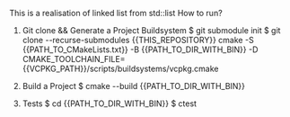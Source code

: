 This is a realisation of linked list from std::list
How to run?
1. Git clone && Generate a Project Buildsystem
$ git submodule init
$ git clone --recurse-submodules {{THIS_REPOSITORY}}
cmake -S {{PATH_TO_CMakeLists.txt}} -B {{PATH_TO_DIR_WITH_BIN}} -D CMAKE_TOOLCHAIN_FILE={{VCPKG_PATH}}/scripts/buildsystems/vcpkg.cmake

2. Build a Project
$ cmake --build {{PATH_TO_DIR_WITH_BIN}}

3. Tests
$ cd {{PATH_TO_DIR_WITH_BIN}}
$ ctest

